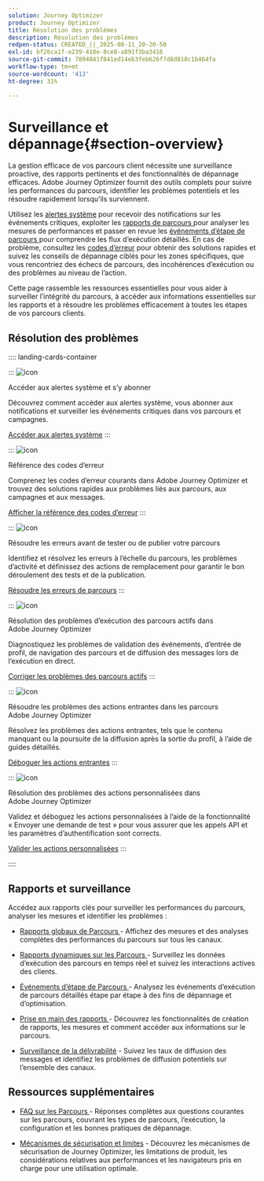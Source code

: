 ```yaml
---
solution: Journey Optimizer
product: Journey Optimizer
title: Résolution des problèmes
description: Résolution des problèmes
redpen-status: CREATED_||_2025-08-11_20-20-50
exl-id: bf26ca1f-e239-418e-8ce8-a891f3ba3416
source-git-commit: 7894041f841ed14eb3feb626f7d8d818c1b464fa
workflow-type: tm+mt
source-wordcount: '413'
ht-degree: 31%

---
```


# Surveillance et dépannage{#section-overview}

La gestion efficace de vos parcours client nécessite une surveillance proactive, des rapports pertinents et des fonctionnalités de dépannage efficaces. Adobe Journey Optimizer fournit des outils complets pour suivre les performances du parcours, identifier les problèmes potentiels et les résoudre rapidement lorsqu’ils surviennent.

Utilisez les [alertes système](../using/reports/alerts.md) pour recevoir des notifications sur les événements critiques, exploiter les [rapports de parcours ](../using/reports/journey-global-report-cja.md) pour analyser les mesures de performances et passer en revue les [événements d’étape de parcours ](../using/reports/journey-step-events-overview.md) pour comprendre les flux d’exécution détaillés. En cas de problème, consultez les [codes d’erreur](../using/building-journeys/error-codes-reference.md) pour obtenir des solutions rapides et suivez les conseils de dépannage ciblés pour les zones spécifiques, que vous rencontriez des échecs de parcours, des incohérences d’exécution ou des problèmes au niveau de l’action.

Cette page rassemble les ressources essentielles pour vous aider à surveiller l’intégrité du parcours, à accéder aux informations essentielles sur les rapports et à résoudre les problèmes efficacement à toutes les étapes de vos parcours clients.

## Résolution des problèmes

:::: landing-cards-container

:::
![icon](https://cdn.experienceleague.adobe.com/icons/bell.svg?lang=fr)

Accéder aux alertes système et s’y abonner

Découvrez comment accéder aux alertes système, vous abonner aux notifications et surveiller les événements critiques dans vos parcours et campagnes.

[Accéder aux alertes système](../using/reports/alerts.md)
:::

:::
![icon](https://cdn.experienceleague.adobe.com/icons/book.svg?lang=fr)

Référence des codes d’erreur

Comprenez les codes d’erreur courants dans Adobe Journey Optimizer et trouvez des solutions rapides aux problèmes liés aux parcours, aux campagnes et aux messages.

[Afficher la référence des codes d’erreur](../using/building-journeys/error-codes-reference.md)
:::

:::
![icon](https://cdn.experienceleague.adobe.com/icons/list-check.svg?lang=fr)

Résoudre les erreurs avant de tester ou de publier votre parcours

Identifiez et résolvez les erreurs à l’échelle du parcours, les problèmes d’activité et définissez des actions de remplacement pour garantir le bon déroulement des tests et de la publication.

[Résoudre les erreurs de parcours](../using/building-journeys/troubleshooting.md)
:::

:::
![icon](https://cdn.experienceleague.adobe.com/icons/code-branch.svg?lang=fr)

Résolution des problèmes d’exécution des parcours actifs dans Adobe Journey Optimizer

Diagnostiquez les problèmes de validation des événements, d’entrée de profil, de navigation des parcours et de diffusion des messages lors de l’exécution en direct.

[Corriger les problèmes des parcours actifs](../using/building-journeys/troubleshooting-execution.md)
:::

:::
![icon](https://cdn.experienceleague.adobe.com/icons/puzzle-piece.svg?lang=fr)

Résoudre les problèmes des actions entrantes dans les parcours Adobe Journey Optimizer

Résolvez les problèmes des actions entrantes, tels que le contenu manquant ou la poursuite de la diffusion après la sortie du profil, à l’aide de guides détaillés.

[Déboguer les actions entrantes](../using/building-journeys/troubleshooting-inbound.md)
:::

:::
![icon](https://cdn.experienceleague.adobe.com/icons/gear.svg?lang=fr)

Résolution des problèmes des actions personnalisées dans Adobe Journey Optimizer

Validez et déboguez les actions personnalisées à l’aide de la fonctionnalité « Envoyer une demande de test » pour vous assurer que les appels API et les paramètres d’authentification sont corrects.

[Valider les actions personnalisées](../using/action/troubleshoot-custom-action.md)
:::

::::

## Rapports et surveillance

Accédez aux rapports clés pour surveiller les performances du parcours, analyser les mesures et identifier les problèmes :

* [Rapports globaux de Parcours ](../using/reports/journey-global-report-cja.md) - Affichez des mesures et des analyses complètes des performances du parcours sur tous les canaux.

* [Rapports dynamiques sur les Parcours ](../using/reports/journey-live-report.md) - Surveillez les données d’exécution des parcours en temps réel et suivez les interactions actives des clients.

* [Événements d’étape de Parcours ](../using/reports/journey-step-events-overview.md) - Analysez les événements d’exécution de parcours détaillés étape par étape à des fins de dépannage et d’optimisation.

* [Prise en main des rapports ](../using/reports/report-gs-cja.md) - Découvrez les fonctionnalités de création de rapports, les mesures et comment accéder aux informations sur le parcours.

* [Surveillance de la délivrabilité](../using/reports/deliverability.md) - Suivez les taux de diffusion des messages et identifiez les problèmes de diffusion potentiels sur l’ensemble des canaux.

## Ressources supplémentaires

* [FAQ sur les Parcours ](../using/building-journeys/journey-faq.md) - Réponses complètes aux questions courantes sur les parcours, couvrant les types de parcours, l’exécution, la configuration et les bonnes pratiques de dépannage.

* [Mécanismes de sécurisation et limites](../using/start/guardrails.md) - Découvrez les mécanismes de sécurisation de Journey Optimizer, les limitations de produit, les considérations relatives aux performances et les navigateurs pris en charge pour une utilisation optimale.
